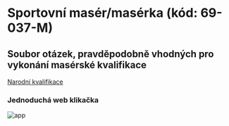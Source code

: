 # Sportovní masér/masérka (kód: 69-037-M)

## Soubor otázek, pravděpodobně vhodných pro vykonání masérské kvalifikace

[Narodní kvalifikace](https://www.narodnikvalifikace.cz/kvalifikace-320-Sportovni_masermaserka/kvalifikacni-standard)

### Jednoduchá web klikačka





![app](https://github.com/user-attachments/assets/eccfcf6e-1950-4690-b2d3-e746ec33dbea)
